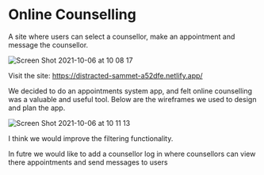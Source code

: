 # Online Counselling
 
 A site where users can select a counsellor, make an appointment and message the counsellor.
 
 ![Screen Shot 2021-10-06 at 10 08 17](https://user-images.githubusercontent.com/52134584/136173894-4328f579-e976-4a33-b972-610425715f92.png)
 
 Visit the site: https://distracted-sammet-a52dfe.netlify.app/
 
 We decided to do an appointments system app, and felt online counselling was a valuable and useful tool. Below are the wireframes we used to design and plan the app.
 
![Screen Shot 2021-10-06 at 10 11 13](https://user-images.githubusercontent.com/52134584/136174334-a00c97c2-164e-4edf-adc2-3e44bd024ff3.png)

I think we would improve the filtering functionality.

In futre we would like to add a counsellor log in where counsellors can view there appointments and send messages to users


